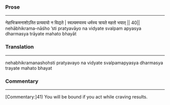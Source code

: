 ### Prose 
 --- 
नेहाभिक्रमनाशोऽस्ति प्रत्यवायो न विद्यते |
स्वल्पमप्यस्य धर्मस्य त्रायते महतो भयात् || 40||
nehābhikrama-nāśho ’sti pratyavāyo na vidyate
svalpam apyasya dharmasya trāyate mahato bhayāt

### Translation 
 --- 
nehabhikramanashohsti pratyavayo na vidyate svalpamapyasya dharmasya trayate mahato bhayat

### Commentary 
 --- 
[Commentary:]41) You will be bound if you act while craving results.